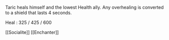 Taric heals himself and the lowest Health ally. Any overhealing is converted to a shield that lasts 4 seconds.

Heal : 325 / 425 / 600

[[Socialite]]
[[Enchanter]]
